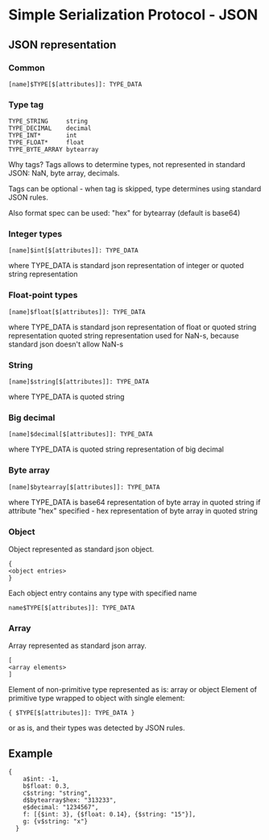 # Simple Serialization Protocol - JSON

## JSON representation

### Common

	[name]$TYPE[$[attributes]]: TYPE_DATA
	
### Type tag

	TYPE_STRING     string
	TYPE_DECIMAL    decimal
	TYPE_INT*       int
	TYPE_FLOAT*     float
	TYPE_BYTE_ARRAY bytearray
	
Why tags?
Tags allows to determine types, not represented in standard JSON: NaN, byte array, decimals.

Tags can be optional - when tag is skipped, type determines using standard JSON rules.

Also format spec can be used: "hex" for bytearray (default is base64)

### Integer types

	[name]$int[$[attributes]]: TYPE_DATA
	
where TYPE_DATA is standard json representation of integer or quoted string representation

### Float-point types

	[name]$float[$[attributes]]: TYPE_DATA

where TYPE_DATA is standard json representation of float or quoted string representation
quoted string representation used for NaN-s, because standard json doesn't allow NaN-s

### String

	[name]$string[$[attributes]]: TYPE_DATA

where TYPE_DATA is quoted string

### Big decimal
  
	[name]$decimal[$[attributes]]: TYPE_DATA

where TYPE_DATA is quoted string representation of big decimal

### Byte array
  
	[name]$bytearray[$[attributes]]: TYPE_DATA

where TYPE_DATA is base64 representation of byte array in quoted string
if attribute "hex" specified - hex representation of byte array in quoted string

### Object

Object represented as standard json object.

	{
	<object entries>
	}

Each object entry contains any type with specified name

	name$TYPE[$[attributes]]: TYPE_DATA
    
### Array

Array represented as standard json array.

	[
	<array elements>
	]

Element of non-primitive type represented as is: array or object
Element of primitive type wrapped to object with single element:

	{ $TYPE[$[attributes]]: TYPE_DATA }
	
or as is, and their types was detected by JSON rules.


## Example

	{
		a$int: -1,
		b$float: 0.3,
		c$string: "string",
		d$bytearray$hex: "313233",
		e$decimal: "1234567",
		f: [{$int: 3}, {$float: 0.14}, {$string: "15"}],
		g: {v$string: "x"}
      }

